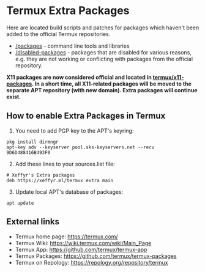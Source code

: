 # Termux Extra Packages

Here are located build scripts and patches for packages which haven't been added to the official Termux repositories.

* [/packages](/packages) - command line tools and libraries
* [/disabled-packages](/disabled-packages) - packages that are disabled for various reasons, e.g. they are not working or conflicting with packages from the official repository.

**X11 packages are now considered official and located in [termux/x11-packages](https://github.com/termux/x11-packages). In a short time, all X11-related packages will be moved to the separate APT repository (with new domain). Extra packages will continue exist.**

## How to enable Extra Packages in Termux
1. You need to add PGP key to the APT's keyring:
```
pkg install dirmngr
apt-key adv --keyserver pool.sks-keyservers.net --recv 9D6D488416B493F0
```

2. Add these lines to your sources.list file:
```
# Xeffyr's Extra packages
deb https://xeffyr.ml/termux extra main
```

3. Update local APT's database of packages:
```
apt update
```

## External links

* Termux home page: https://termux.com/
* Termux Wiki: https://wiki.termux.com/wiki/Main_Page
* Termux App: https://github.com/termux/termux-app
* Termux Packages: https://github.com/termux/termux-packages
* Termux on Repology: https://repology.org/repository/termux
